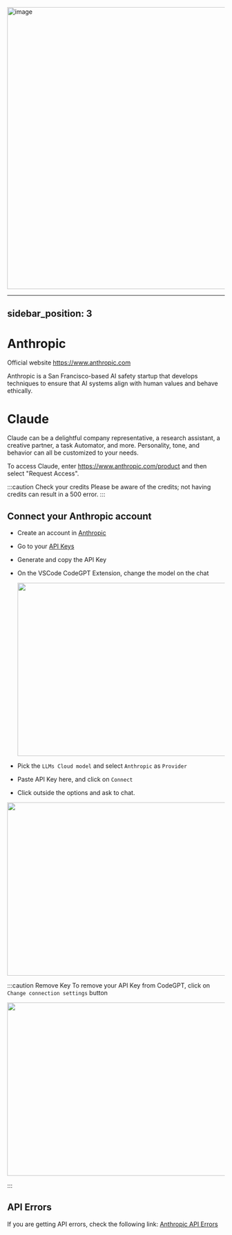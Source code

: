 <img width="537" height="651" alt="image" src="https://github.com/user-attachments/assets/307f3480-d303-4689-af11-3e3c94196417" />


---
sidebar_position: 3
---

# Anthropic
Official website https://www.anthropic.com

Anthropic is a San Francisco-based AI safety startup that develops techniques to ensure that AI systems align with human values and behave ethically.

# Claude
Claude can be a delightful company representative, a research assistant, a creative partner, a task Automator, and more. Personality, tone, and behavior can all be customized to your needs.

To access Claude, enter https://www.anthropic.com/product and then select "Request Access". 

:::caution Check your credits
Please be aware of the credits; not having credits can result in a 500 error.
:::

## Connect your Anthropic account
- Create an account in [Anthropic](https://console.anthropic.com/)
- Go to your [API Keys](https://console.anthropic.com/settings/keys)
- Generate and copy the API Key
- On the VSCode CodeGPT Extension, change the model on the chat

  <p align="center"><img width="550" height="400" src="https://github.com/user-attachments/assets/6b93e3a4-6175-43a4-a73a-ab53b4f64a79"/></p>
 
- Pick the `LLMs Cloud model` and select `Anthropic` as `Provider`
- Paste API Key here, and click on `Connect`
- Click outside the options and ask to chat.

<p align="center"><img width="550" height="400" src="https://github.com/user-attachments/assets/b3a24d4c-242d-4b7d-bbf4-8c62bd8e436f"/></p>


:::caution Remove Key
To remove your API Key from CodeGPT, click on `Change connection settings` button

 <p align="center"><img width="550" height="400" src="https://github.com/user-attachments/assets/72aa519d-cc4c-4979-b380-75167b1ba3ed"/></p>
:::

## API Errors
If you are getting API errors, check the following link: [Anthropic API Errors](https://docs.anthropic.com/claude/reference/errors-and-rate-limits)
